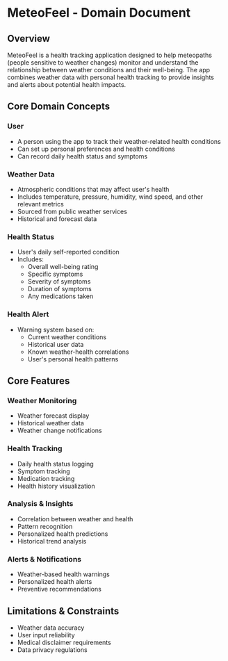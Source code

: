 # MeteoFeel - Domain Document

## Overview
MeteoFeel is a health tracking application designed to help meteopaths (people sensitive to weather changes) monitor and understand the relationship between weather conditions and their well-being. The app combines weather data with personal health tracking to provide insights and alerts about potential health impacts.

## Core Domain Concepts

### User
- A person using the app to track their weather-related health conditions
- Can set up personal preferences and health conditions
- Can record daily health status and symptoms

### Weather Data
- Atmospheric conditions that may affect user's health
- Includes temperature, pressure, humidity, wind speed, and other relevant metrics
- Sourced from public weather services
- Historical and forecast data

### Health Status
- User's daily self-reported condition
- Includes:
  - Overall well-being rating
  - Specific symptoms
  - Severity of symptoms
  - Duration of symptoms
  - Any medications taken

### Health Alert
- Warning system based on:
  - Current weather conditions
  - Historical user data
  - Known weather-health correlations
  - User's personal health patterns

## Core Features

### Weather Monitoring
- Weather forecast display
- Historical weather data
- Weather change notifications

### Health Tracking
- Daily health status logging
- Symptom tracking
- Medication tracking
- Health history visualization

### Analysis & Insights
- Correlation between weather and health
- Pattern recognition
- Personalized health predictions
- Historical trend analysis

### Alerts & Notifications
- Weather-based health warnings
- Personalized health alerts
- Preventive recommendations

## Limitations & Constraints
- Weather data accuracy
- User input reliability
- Medical disclaimer requirements
- Data privacy regulations 